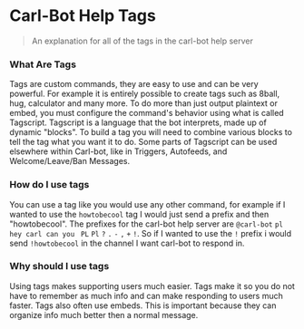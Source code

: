 # Carl-Bot Help Tags

> An explanation for all of the tags in the carl-bot help server

### What Are Tags

Tags are custom commands, they are easy to use and can be very powerful. For example it is entirely possible to create tags such as 8ball, hug, calculator and many more. To do more than just output plaintext or embed, you must configure the command's behavior using what is called Tagscript. Tagscript is a language that the bot interprets, made up of dynamic "blocks". To build a tag you will need to combine various blocks to tell the tag what you want it to do. Some parts of Tagscript can be used elsewhere within Carl-bot, like in Triggers, Autofeeds, and Welcome/Leave/Ban Messages.

### How do I use tags

You can use a tag like you would use any other command, for example if I wanted to use the `howtobecool` tag I would just send a prefix and then "howtobecool". The prefixes for the carl-bot help server are `@carl-bot` `pl` `hey carl can you ` `PL` `Pl` `?` `.` `-` `,` `+` `!`. So if I wanted to use the `!` prefix i would send `!howtobecool` in the channel I want carl-bot to respond in.

### Why should I use tags

Using tags makes supporting users much easier. Tags make it so you do not have to remember as much info and can make responding to users much faster. Tags also often use embeds. This is important because they can organize info much better then a normal message.
